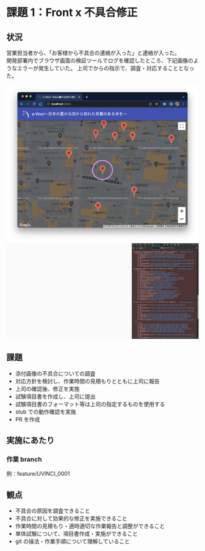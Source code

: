 # 課題 1：Front x 不具合修正

## 状況

営業担当者から、「お客様から不具合の連絡が入った」と連絡が入った。\
開発部署内でブラウザ画面の検証ツールでログを確認したところ、下記画像のようなエラーが発生していた。
上司でからの指示で、調査・対応することとなった。

![spa_f01_0.png](spa_f01_0.png)
![alt text](image.png)

## 課題

- 添付画像の不具合についての調査
- 対応方針を検討し、作業時間の見積もりとともに上司に報告
- 上司の確認後、修正を実施
- 試験項目書を作成し、上司に提出
- 試験項目書のフォーマット等は上司の指定するものを使用する
- stub での動作確認を実施
- PR を作成

## 実施にあたり

### 作業 branch

例：feature/UVINCI_0001

## 観点

- 不具合の原因を調査できること
- 不具合に対して効果的な修正を実施できること
- 作業時間の見積もり・適時適切な作業報告と調整ができること
- 単体試験について、項目書作成・実施ができること
- git の操法・作業手順について理解していること
